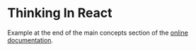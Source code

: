 <h1>Thinking In React</h1>

<p>Example at the end of the main concepts section of the <a href="https://reactjs.org/docs/thinking-in-react.html">online documentation</a>.</p>
